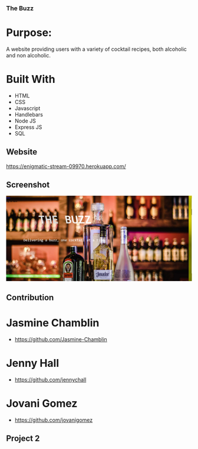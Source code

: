 
### The Buzz

# Purpose:

A website providing users with a variety of cocktail recipes, both alcoholic and non alcoholic.


# Built With

- HTML
- CSS
- Javascript
- Handlebars
- Node JS
- Express JS
- SQL



## Website
https://enigmatic-stream-09970.herokuapp.com/

## Screenshot
![image](https://github.com/NaweedNabi/project2/blob/main/public/media/websitecover.jpg)

## Contribution

# Jasmine Chamblin 
- https://github.com/Jasmine-Chamblin
# Jenny Hall 
- https://github.com/jennychall
# Jovani Gomez  
- https://github.com/jovanigomez

## Project 2

